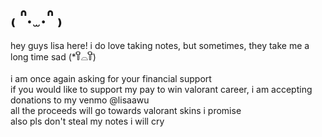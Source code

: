 # ₍ ᐢ.  ̫ .ᐢ ₎ #

hey guys lisa here! i do love taking notes, but sometimes, they take me a long time sad (*꒦ິ⌓꒦ີ) <br />
<br />
i am once again asking for your financial support <br />
if you would like to support my pay to win valorant career, i am accepting donations to my venmo @lisaawu <br />
all the proceeds will go towards valorant skins i promise <br />
also pls don't steal my notes i will cry 
